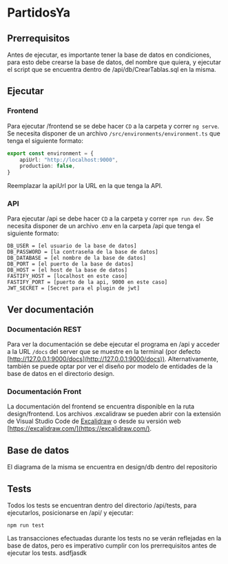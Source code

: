 # PartidosYa

## Prerrequisitos

Antes de ejecutar, es importante tener la base de datos en condiciones, para esto debe crearse la base de datos, del nombre que quiera, y ejecutar el script que se encuentra dentro de /api/db/CrearTablas.sql en la misma.

## Ejecutar

### Frontend

Para ejecutar /frontend se se debe hacer `CD` a la carpeta y correr `ng serve`.
Se necesita disponer de un archivo `/src/environments/environment.ts` que tenga el siguiente formato:

```ts
export const environment = {
    apiUrl: "http://localhost:9000",
    production: false,
}
```
Reemplazar la apiUrl por la URL en la que tenga la API.

### API

Para ejecutar /api se debe hacer `CD` a la carpeta y correr `npm run dev`.
Se necesita disponer de un archivo .env en la carpeta /api que tenga el siguiente formato:

```
DB_USER = [el usuario de la base de datos]
DB_PASSWORD = [la contraseña de la base de datos]
DB_DATABASE = [el nombre de la base de datos]
DB_PORT = [el puerto de la base de datos]
DB_HOST = [el host de la base de datos]
FASTIFY_HOST = [localhost en este caso]
FASTIFY_PORT = [puerto de la api, 9000 en este caso]
JWT_SECRET = [Secret para el plugin de jwt]
```

## Ver documentación

### Documentación REST
Para ver la documentación se debe ejecutar el programa en /api y acceder a la URL `/docs` del server que se muestre en la terminal (por defecto [http://127.0.0.1:9000/docs](http://127.0.0.1:9000/docs)).
Alternativamente, también se puede optar por ver el diseño por modelo de entidades de la base de datos en el directorio design.

### Documentación Front
La documentación del frontend se encuentra disponible en la ruta design/frontend. Los archivos .excalidraw se pueden abrir con la extensión de Visual Studio Code de [Excalidraw](https://marketplace.visualstudio.com/items?itemName=pomdtr.excalidraw-editor) o desde su versión web [https://excalidraw.com/](https://excalidraw.com/).

## Base de datos

El diagrama de la misma se encuentra en design/db dentro del repositorio

## Tests

Todos los tests se encuentran dentro del directorio /api/tests, para ejecutarlos, posicionarse en /api/ y ejecutar:
```
npm run test
```
Las transacciones efectuadas durante los tests no se verán reflejadas en la base de datos, pero es imperativo cumplir con los prerrequisitos antes de ejecutar los tests.
asdfjasdk
